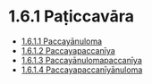 # 1.6.1 Paṭiccavāra

* [1.6.1.1 Paccayānuloma](1.6.1/1.6.1.1.md)
* [1.6.1.2 Paccayapaccanīya](1.6.1/1.6.1.2.md)
* [1.6.1.3 Paccayānulomapaccanīya](1.6.1/1.6.1.3.md)
* [1.6.1.4 Paccayapaccanīyānuloma](1.6.1/1.6.1.4.md)
